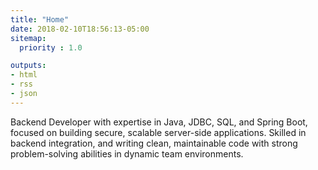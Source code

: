 ```yaml
---
title: "Home"
date: 2018-02-10T18:56:13-05:00
sitemap:
  priority : 1.0

outputs:
- html
- rss
- json
---
```

Backend Developer with expertise in Java, JDBC, SQL, and Spring Boot, focused on building secure, scalable server-side applications. Skilled in  backend integration, and writing clean, maintainable code with strong problem-solving abilities in dynamic team environments.
